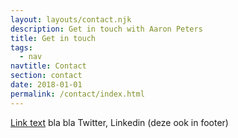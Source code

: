 ```yaml
---
layout: layouts/contact.njk
description: Get in touch with Aaron Peters
title: Get in touch
tags:
  - nav
navtitle: Contact
section: contact
date: 2018-01-01
permalink: /contact/index.html
---
```

[Link text](https://www.netlify.com/) bla bla
Twitter, Linkedin (deze ook in footer)
